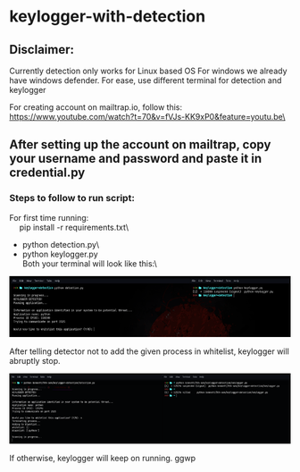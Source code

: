 # keylogger-with-detection
## Disclaimer:

Currently detection only works for Linux based OS
For windows we already have windows defender. 
For ease, use different terminal for detection and keylogger


For creating account on mailtrap.io, follow this: https://www.youtube.com/watch?t=70&v=fVJs-KK9xP0&feature=youtu.be\

## After setting up the account on mailtrap, copy your username and password and paste it in credential.py

### Steps to follow to run script:

For first time running:\
&emsp; pip install -r requirements.txt\
- python detection.py\
- python keylogger.py\
Both your terminal will look like this:\
  
![picture 1](/img/Picture1.png?raw=true)

After telling detector not to add the given process in whitelist, keylogger will abruptly stop.
 
  
![picture 2](/img/Picture2.png?raw=true)

 
If otherwise, keylogger will keep on running. ggwp

